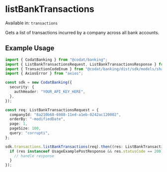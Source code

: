 # listBankTransactions
Available in: `transactions`

Gets a list of transactions incurred by a company across all bank accounts.

## Example Usage
```typescript
import { CodatBanking } from "@codat/banking";
import { ListBankTransactionsRequest, ListBankTransactionsResponse } from "@codat/banking/dist/sdk/models/operations";
import { TransactionCodeEnum } from "@codat/banking/dist/sdk/models/shared";
import { AxiosError } from "axios";

const sdk = new CodatBanking({
  security: {
    authHeader: "YOUR_API_KEY_HERE",
  },
});

const req: ListBankTransactionsRequest = {
  companyId: "8a210b68-6988-11ed-a1eb-0242ac120002",
  orderBy: "-modifiedDate",
  page: 1,
  pageSize: 100,
  query: "corrupti",
};

sdk.transactions.listBankTransactions(req).then((res: ListBankTransactionsResponse | AxiosError) => {
  if (res instanceof UsageExamplePostResponse && res.statusCode == 200) {
    // handle response
  }
});
```